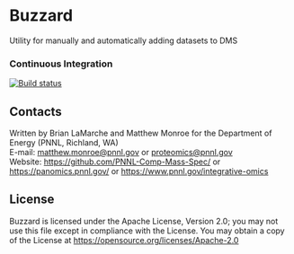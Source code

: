 # Buzzard

Utility for manually and automatically adding datasets to DMS

### Continuous Integration

[![Build status](https://ci.appveyor.com/api/projects/status/l4gtg0kg4d1ss6im?svg=true)](https://ci.appveyor.com/project/SProst/buzzard)

## Contacts

Written by Brian LaMarche and Matthew Monroe for the Department of Energy (PNNL, Richland, WA) \
E-mail: matthew.monroe@pnnl.gov or proteomics@pnnl.gov \
Website: https://github.com/PNNL-Comp-Mass-Spec/ or https://panomics.pnnl.gov/ or https://www.pnnl.gov/integrative-omics

## License

Buzzard is licensed under the Apache License, Version 2.0; 
you may not use this file except in compliance with the License.  You may obtain 
a copy of the License at https://opensource.org/licenses/Apache-2.0
